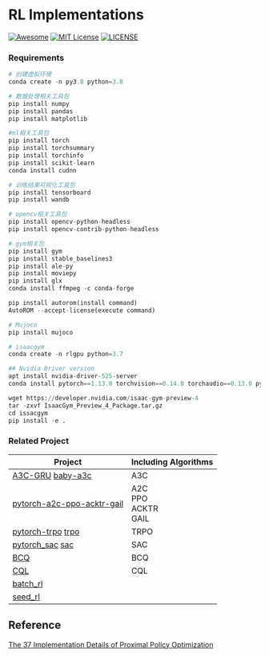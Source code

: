 # RL Implementations

[![Awesome](https://awesome.re/badge.svg)](https://awesome.re) [![MIT License](https://img.shields.io/badge/license-Apache-green.svg)](https://opensource.org/licenses/MIT) [![LICENSE](https://img.shields.io/badge/license-Anti%20996-blue.svg)](https://github.com/996icu/996.ICU/blob/master/LICENSE)



### Requirements

```python
# 创建虚拟环境
conda create -n py3.8 python=3.8

# 数据处理相关工具包
pip install numpy
pip install pandas
pip install matplotlib

#ml相关工具包
pip install torch
pip install torchsummary
pip install torchinfo
pip install scikit-learn
conda install cudnn

# 训练结果可视化工具包
pip install tensorboard
pip install wandb

# opencv相关工具包
pip install opencv-python-headless
pip install opencv-contrib-python-headless

# gym相关包
pip install gym
pip install stable_baselines3
pip install ale-py
pip install moviepy
pip install glx
conda install ffmpeg -c conda-forge

pip install autorom(install command)
AutoROM --accept-license(execute command)

# Mujoco
pip install mujoco

# isaacgym
conda create -n rlgpu python=3.7

## Nvidia Driver version
apt install nvidia-driver-525-server
conda install pytorch==1.13.0 torchvision==0.14.0 torchaudio==0.13.0 pytorch-cuda=11.7 -c pytorch -c nvidia

wget https://developer.nvidia.com/isaac-gym-preview-4
tar -zxvf IsaacGym_Preview_4_Package.tar.gz
cd issacgym
pip install -e .
```



### Related Project

| Project                                                      | Including Algorithms              |
| ------------------------------------------------------------ | --------------------------------- |
| [A3C-GRU](https://github.com/pranz24/A3C-GRU) [baby-a3c](https://github.com/greydanus/baby-a3c) | A3C                               |
| [pytorch-a2c-ppo-acktr-gail](https://github.com/ikostrikov/pytorch-a2c-ppo-acktr-gail) | A2C<br />PPO<br />ACKTR<br />GAIL |
| [pytorch-trpo](https://github.com/ikostrikov/pytorch-trpo) [trpo](https://github.com/pat-coady/trpo) | TRPO                              |
| [pytorch_sac](https://github.com/denisyarats/pytorch_sac) [sac](https://github.com/haarnoja/sac) | SAC                               |
| [BCQ](https://github.com/sfujim/BCQ)                         | BCQ                               |
| [CQL](https://github.com/aviralkumar2907/CQL)                | CQL                               |
| [batch_rl](https://github.com/google-research/batch_rl)      |                                   |
| [seed_rl](https://github.com/google-research/seed_rl)        |                                   |



## Reference

[The 37 Implementation Details of Proximal Policy Optimization](https://iclr-blog-track.github.io/2022/03/25/ppo-implementation-details/)
